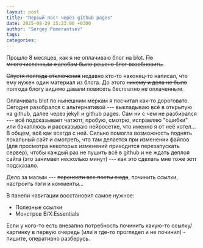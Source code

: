 ```yaml
---
layout: post
title: "Первый пост через github pages"
date: 2025-08-29 15:23:00 +0300
author: "Sergey Pomerantsev"
tags:
categories:
---
```


Прошло 8 месяцев, как я не оплачиваю блог на blot. ~~По многочисленным жалобам было решено блог возобновить.~~

~~Спустя полгода отключения~~ недавно кто-то наконец-то написал, что ему нужен один материал из блога. До этого ~~никому и дела не было~~ полгода блогу видимо давали повисеть бесплатно не оплаченным.

Оплачивать blot по нынешним меркам я посчитал как-то дороговато. Сегодня разобрался с альтернативой --- выкладываю всё в открытую на github, далее через jekyll и github pages. Сам ни с чем не разбирался --- всё подсказывает чатжпт, пробую, смотрю, исправляю "ошибки" или бэкаплюсь и рассказываю нейросетке, что именно я от неё хотел... В общем, всё как всегда с ней. Сильно помогла возможность поднять локальный сайт и смотреть, что там делается при изменении файлов (для просмотра некоторых изменений приходится перезапускать сервер), чтобы каждый раз не пушить всё в github и не ждать деплоя сайта (это занимает несколько минут) --- как это сделать мне тоже жпт подсказало.

Дело за малым --- ~~перенести все посты сюда~~, починить ссылки, настроить тэги и комменты...

В панели навигации восстановил самое нужное:

- Полезные ссылки
- Монстров B/X:Essentials

Если у кого-то есть внезапно потребность починить какую-то ссылку/картинку в первую очередь (или я где-то проглядел и не починил) - пишите, оперативно разберусь.